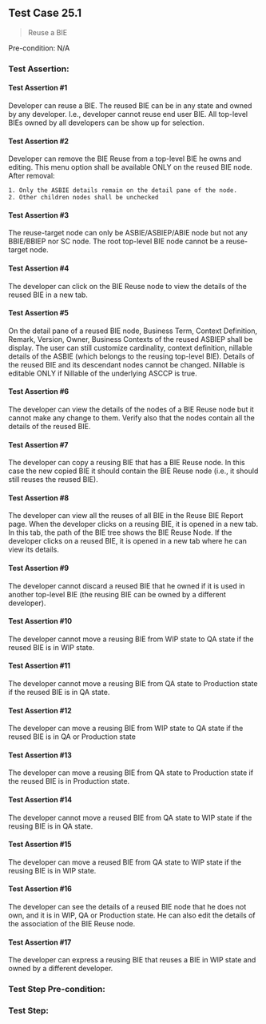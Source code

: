## Test Case 25.1

> Reuse a BIE

Pre-condition: N/A

### Test Assertion:

#### Test Assertion #1
Developer can reuse a BIE. The reused BIE can be in any state and owned by any developer. I.e., developer cannot reuse end user BIE. All top-level BIEs owned by all developers can be show up for selection.

#### Test Assertion #2
Developer can remove the BIE Reuse from a top-level BIE he owns and editing. This menu option shall be available ONLY on the reused BIE node. After removal:

	1. Only the ASBIE details remain on the detail pane of the node.
	2. Other children nodes shall be unchecked

#### Test Assertion #3
The reuse-target node can only be ASBIE/ASBIEP/ABIE node but not any BBIE/BBIEP nor SC node. The root top-level BIE node cannot be a reuse-target node.

#### Test Assertion #4
The developer can click on the BIE Reuse node to view the details of the reused BIE in a new tab.

#### Test Assertion #5
On the detail pane of a reused BIE node, Business Term, Context Definition, Remark, Version, Owner, Business Contexts of the reused ASBIEP shall be display. The user can still customize cardinality, context definition, nillable details of the ASBIE (which belongs to the reusing top-level BIE). Details of the reused BIE and its descendant nodes cannot be changed. Nillable is editable ONLY if Nillable of the underlying ASCCP is true.

#### Test Assertion #6
The developer can view the details of the nodes of a BIE Reuse node but it cannot make any change to them. Verify also that the nodes contain all the details of the reused BIE.

#### Test Assertion #7
The developer can copy a reusing BIE that has a BIE Reuse node. In this case the new copied BIE it should contain the BIE Reuse node (i.e., it should still reuses the reused BIE).

#### Test Assertion #8
The developer can view all the reuses of all BIE in the Reuse BIE Report page. When the developer clicks on a reusing BIE, it is opened in a new tab. In this tab, the path of the BIE tree shows the BIE Reuse Node. If the developer clicks on a reused BIE, it is opened in a new tab where he can view its details.

#### Test Assertion #9
The developer cannot discard a reused BIE that he owned if it is used in another top-level BIE (the reusing BIE can be owned by a different developer).

#### Test Assertion #10
The developer cannot move a reusing BIE from WIP state to QA state if the reused BIE is in WIP state.

#### Test Assertion #11
The developer cannot move a reusing BIE from QA state to Production state if the reused BIE is in QA state.

#### Test Assertion #12
The developer can move a reusing BIE from WIP state to QA state if the reused BIE is in QA or Production state

#### Test Assertion #13
The developer can move a reusing BIE from QA state to Production state if the reused BIE is in Production state.

#### Test Assertion #14
The developer cannot move a reused BIE from QA state to WIP state if the reusing BIE is in QA state.

#### Test Assertion #15
The developer can move a reused BIE from QA state to WIP state if the reusing BIE is in WIP state.

#### Test Assertion #16
The developer can see the details of a reused BIE node that he does not own, and it is in WIP, QA or Production state. He can also edit the details of the association of the BIE Reuse node.

#### Test Assertion #17
The developer can express a reusing BIE that reuses a BIE in WIP state and owned by a different developer.

### Test Step Pre-condition:



### Test Step: